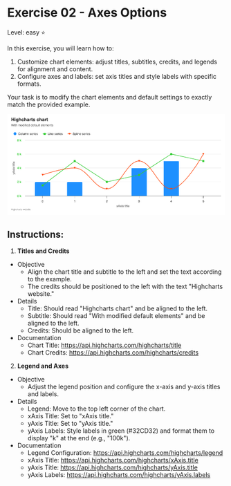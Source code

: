 # Exercise 02 - Axes Options
Level: easy ⭐

In this exercise, you will learn how to:
1. Customize chart elements: adjust titles, subtitles, credits, and legends for alignment and content.
2. Configure axes and labels: set axis titles and style labels with specific formats.


Your task is to modify the chart elements and default settings to exactly match the provided example. 

![exercise.png](exercise.png)

## Instructions:
1. **Titles and Credits**
* Objective
  * Align the chart title and subtitle to the left and set the text according to the example.
  * The credits should be positioned to the left with the text "Highcharts website."
* Details
  * Title: Should read "Highcharts chart" and be aligned to the left.
  * Subtitle: Should read "With modified default elements" and be aligned to the left.
  * Credits: Should be aligned to the left.
* Documentation
  * Chart Title: https://api.highcharts.com/highcharts/title
  * Chart Credits: https://api.highcharts.com/highcharts/credits

2. **Legend and Axes**
* Objective
  * Adjust the legend position and configure the x-axis and y-axis titles and labels.
* Details
  * Legend: Move to the top left corner of the chart.
  * xAxis Title: Set to "xAxis title."
  * yAxis Title: Set to "yAxis title."
  * yAxis Labels: Style labels in green (#32CD32) and format them to display "k" at the end (e.g., "100k").
* Documentation
  * Legend Configuration: https://api.highcharts.com/highcharts/legend
  * xAxis Title: https://api.highcharts.com/highcharts/xAxis.title
  * yAxis Title: https://api.highcharts.com/highcharts/yAxis.title
  * yAxis Labels: https://api.highcharts.com/highcharts/yAxis.labels
